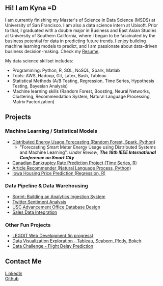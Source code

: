 <script async src="https://www.googletagmanager.com/gtag/js?id=UA-113914402-1"></script>
<script>
  window.dataLayer = window.dataLayer || [];
  function gtag(){dataLayer.push(arguments);}
  gtag('js', new Date());

  gtag('config', 'UA-113914402-1');
</script>

<title>
Kyna Ji
</title>

## Hi! I am Kyna =D
I am currently finishing my Master's of Science in Data Science (MSDS) at University of San Francisco. I am also a data science intern at Ubisoft. Prior to that, I graduated with a double major in Business and East Asian Studies at University of Southern California, where I began to be fascinated by the business potential for data in predicting future trends. I enjoy building machine learning models to predict, and I am passionate about data-driven business decision-making. Check my [Resume](https://drive.google.com/file/d/1pGKs9Y7ZbKjowV74A_S49X8WMTeQwRnh/view?usp=sharing).

My data science skillset includes:
* Programming: Python, R, SQL, NoSQL, Spark, Matlab
* Tools: AWS, Hadoop, Git, Latex, Bash, Tableau
* Statistical Methods (A/B Testing, Regression, Time Series, Hypothesis Testing, Bayesian Analysis)
* Machine learning skills (Random Forest, Boosting, Neural Networks, Clustering, Recommendation System, Natural Language Processing, Matrix Factorization)

## Projects
### Machine Learning / Statistical Models
* [Distributed Energy Usage Forecasting (Random Forest, Spark, Python)](https://github.com/feiran-kyna-ji/Smart-Meter)
  -  "Forecasting Smart Meter Energy Usage using Distributed Systems and Machine Learning". *Under Review*,  ***The 16th IEEE International Conference on Smart City***
* [Canadian Bankruptcy Rate Prediction Project (Time Series, R)](https://github.com/feiran-kyna-ji/canadian-bankruptcy-time-series)
* [Article Recommender (Natural Language Process, Python)](https://github.com/feiran-kyna-ji/article_recommender)
* [Iowa Housing Price Prediction (Regression, R)](https://github.com/feiran-kyna-ji/iowa_housing)

### Data Pipeline & Data Warehousing
* [Sprint: Building an Analytics Ingestion System](https://github.com/feiran-kyna-ji/sprint)
* [Twitter Sentiment Analysis](https://github.com/feiran-kyna-ji/twitter-sentiment/)
* [USC Advancement Office Database Design](https://github.com/feiran-kyna-ji/usc-database-design)
* [Sales Data Integration](https://feiran-kyna-ji.github.io/projects/sales_data)

### Other Fun Projects
* [LEGOIT Web Development (in progress)](https://msds698.github.io/group-assignment-2-legoit/)
* [Data Visualization Exploration - Tableau, Seaborn, Plotly, Bokeh](https://github.com/feiran-kyna-ji/data-visualization)
* [Data Challenge - Flight Delay Prediction](https://github.com/feiran-kyna-ji/data_challenge_flight_delay)

## Contact Me
[LinkedIn](https://www.linkedin.com/in/kyna-ji/)  
[Github](https://github.com/feiran-kyna-ji)
